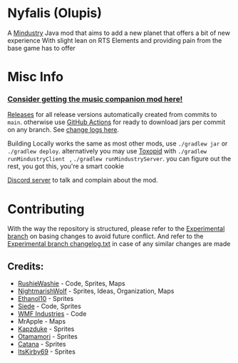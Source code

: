 # Nyfalis (Olupis)
A [Mindustry](https://github.com/Anuken/Mindustry) Java mod that aims to add a new planet that offers a bit of new experience
With slight lean on RTS Elements and providing pain from the base game has to offer

# Misc Info
### [Consider getting the music companion mod here!](https://github.com/JiroCab/Nyfalis-Music)

[Releases](https://github.com/JiroCab/Olupis/releases) for all release versions automatically created from commits to `main`. 
otherwise use [GitHub Actions](https://github.com/JiroCab/Olupis/actions) for ready to download jars per commit on any branch.
See [change logs here](https://github.com/JiroCab/Olupis/blob/main/changelog.txt).

Building Locally works the same as most other mods,  use `./gradlew jar` or `./gradlew deploy`.
alternatively you may use [Toxopid](https://github.com/Xpdustry/Toxopid) with `./gradlew runMindustryClient ` , `./gradlew runMindustryServer`.
you can figure out the rest, you got this, you're a smart cookie

[Discord server](https://discord.gg/S8wuZAF4ZZ) to talk and complain about the mod.

# Contributing
With the way the repository is structured, please refer to the [Experimental branch](https://github.com/JiroCab/Olupis/tree/experimental) on basing changes to avoid future conflict.
And refer to the [Experimental branch changelog.txt](https://github.com/JiroCab/Olupis/blob/experimental/changelog.txt) in case of any similar changes are made

## Credits:
* [RushieWashie](https://github.com/JiroCab) - Code, Sprites, Maps
* [NightmarishWolf](https://github.com/NightmarishWolf) - Sprites, Ideas, Organization, Maps
* [Ethanol10](https://github.com/SuperEthanol10) - Sprites
* [Siede](https://github.com/siede2010) - Code, Sprites
* [WMF Industries](https://github.com/WMF-Industries) - Code
* MrApple - Maps
* [Kapzduke](https://github.com/kapzduke) - Sprites
* [Otamamori](https://github.com/Otamamori917) - Sprites
* [Catana](https://github.com/Catana791) - Sprites
* [ItsKirby69](https://github.com/ItsKirby69) - Sprites
